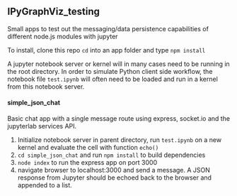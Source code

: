 ## IPyGraphViz_testing

Small apps to test out the messaging/data persistence capabilities of different node.js modules with jupyter

To install, clone this repo `cd` into an app folder and type `npm install`

A jupyter notebook server or kernel will in many cases need to be running in the root directory. In order to simulate Python client side workflow, the notebook file `test.ipynb` will often need to be loaded and run in a kernel from this notebook server.

#### simple_json_chat
Basic chat app with a single message route using express, socket.io and the jupyterlab services API.

1. Initialize notebook server in parent directory, run `test.ipynb` on a new kernel and evaluate the cell with function `echo()`
2. `cd simple_json_chat` and run `npm install` to build dependencies
3. `node index` to run the express app on port 3000
4. navigate browser to localhost:3000 and send a message. A JSON response from Jupyter should be echoed back to the browser and appended to a list.
